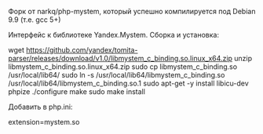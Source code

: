 Форк от narkq/php-mystem, который успешно компилируется под Debian 9.9 (т.е. gcc 5+)


Интерфейс к библиотеке Yandex.Mystem.
Сборка и установка:

  wget https://github.com/yandex/tomita-parser/releases/download/v1.0/libmystem_c_binding.so.linux_x64.zip
  unzip libmystem_c_binding.so.linux_x64.zip
  sudo cp libmystem_c_binding.so /usr/local/lib64/
  sudo ln -s /usr/local/lib64/libmystem_c_binding.so /usr/local/lib64/libmystem_c_binding.so.1
  sudo apt-get -y install libicu-dev
  phpize
  ./configure
  make
  sudo make install

Добавить в php.ini:

  extension=mystem.so
